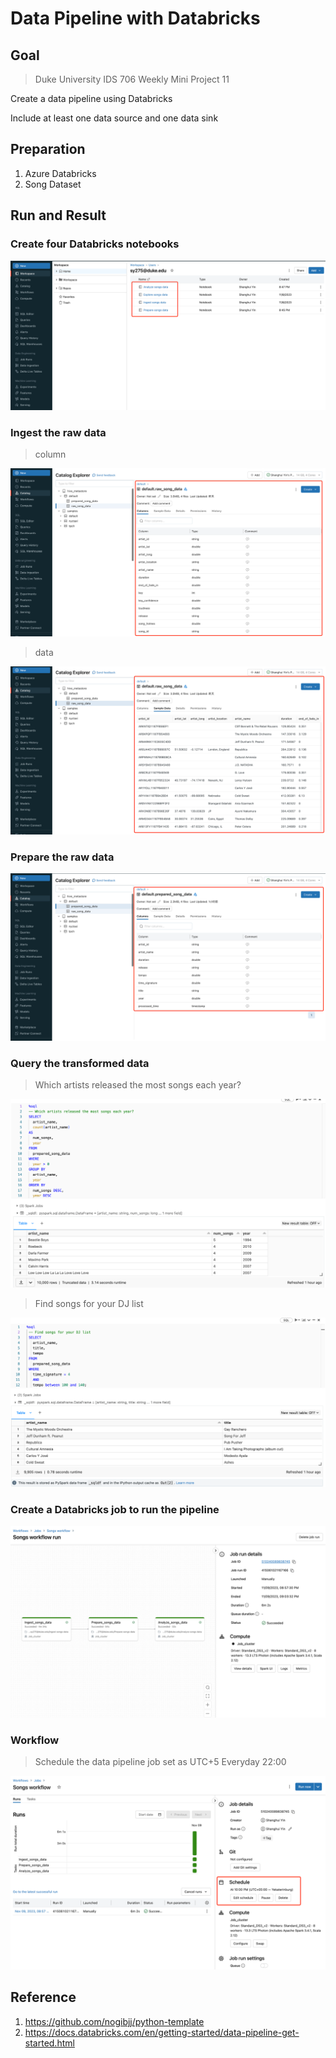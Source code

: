 # Data Pipeline with Databricks

## Goal

> Duke University IDS 706 Weekly Mini Project 11

Create a data pipeline using Databricks

Include at least one data source and one data sink

## Preparation

1. Azure Databricks
2. Song Dataset

## Run and Result

### Create four Databricks notebooks

![img_2.png](imgs/img_2.png)

### Ingest the raw data
> column

![img_3.png](imgs/img_3.png)

> data

![img_4.png](imgs/img_4.png)

### Prepare the raw data

![img_5.png](imgs/img_5.png)

### Query the transformed data

> Which artists released the most songs each year?

![img_6.png](imgs/img_6.png)

> Find songs for your DJ list

![img_7.png](imgs/img_7.png)

### Create a Databricks job to run the pipeline

![img.png](imgs/img.png)


### Workflow
> Schedule the data pipeline job
> set as UTC+5 Everyday 22:00

![img_1.png](imgs/img_1.png)

## Reference

1.  https://github.com/nogibjj/python-template
2. https://docs.databricks.com/en/getting-started/data-pipeline-get-started.html
